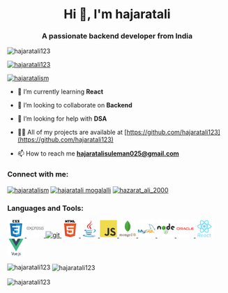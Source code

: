 <h1 align="center">Hi 👋, I'm hajaratali</h1>
<h3 align="center">A passionate backend developer from India</h3>

<p align="left"> <img src="https://komarev.com/ghpvc/?username=hajaratali123&label=Profile%20views&color=0e75b6&style=flat" alt="hajaratali123" /> </p>

<p align="left"> <a href="https://github.com/ryo-ma/github-profile-trophy"><img src="https://github-profile-trophy.vercel.app/?username=hajaratali123" alt="hajaratali123" /></a> </p>

<p align="left"> <a href="https://twitter.com/hajaratalism" target="blank"><img src="https://img.shields.io/twitter/follow/hajaratalism?logo=twitter&style=for-the-badge" alt="hajaratalism" /></a> </p>

- 🌱 I’m currently learning **React**

- 👯 I’m looking to collaborate on **Backend**

- 🤝 I’m looking for help with **DSA**

- 👨‍💻 All of my projects are available at [https://github.com/hajaratali123](https://github.com/hajaratali123)

- 📫 How to reach me **hajaratalisuleman025@gmail.com**

<h3 align="left">Connect with me:</h3>
<p align="left">
<a href="https://twitter.com/hajaratalism" target="blank"><img align="center" src="https://raw.githubusercontent.com/rahuldkjain/github-profile-readme-generator/master/src/images/icons/Social/twitter.svg" alt="hajaratalism" height="30" width="40" /></a>
<a href="https://linkedin.com/in/Hajaratali Mogalalli" target="blank"><img align="center" src="https://raw.githubusercontent.com/rahuldkjain/github-profile-readme-generator/master/src/images/icons/Social/linked-in-alt.svg" alt="hajaratali mogalalli" height="30" width="40" /></a>
<a href="https://instagram.com/hazarat_ali_2000" target="blank"><img align="center" src="https://raw.githubusercontent.com/rahuldkjain/github-profile-readme-generator/master/src/images/icons/Social/instagram.svg" alt="hazarat_ali_2000" height="30" width="40" /></a>
</p>

<h3 align="left">Languages and Tools:</h3>
<p align="left"> <a href="https://www.w3schools.com/css/" target="_blank" rel="noreferrer"> <img src="https://raw.githubusercontent.com/devicons/devicon/master/icons/css3/css3-original-wordmark.svg" alt="css3" width="40" height="40"/> </a> <a href="https://expressjs.com" target="_blank" rel="noreferrer"> <img src="https://raw.githubusercontent.com/devicons/devicon/master/icons/express/express-original-wordmark.svg" alt="express" width="40" height="40"/> </a> <a href="https://git-scm.com/" target="_blank" rel="noreferrer"> <img src="https://www.vectorlogo.zone/logos/git-scm/git-scm-icon.svg" alt="git" width="40" height="40"/> </a> <a href="https://www.w3.org/html/" target="_blank" rel="noreferrer"> <img src="https://raw.githubusercontent.com/devicons/devicon/master/icons/html5/html5-original-wordmark.svg" alt="html5" width="40" height="40"/> </a> <a href="https://www.java.com" target="_blank" rel="noreferrer"> <img src="https://raw.githubusercontent.com/devicons/devicon/master/icons/java/java-original.svg" alt="java" width="40" height="40"/> </a> <a href="https://developer.mozilla.org/en-US/docs/Web/JavaScript" target="_blank" rel="noreferrer"> <img src="https://raw.githubusercontent.com/devicons/devicon/master/icons/javascript/javascript-original.svg" alt="javascript" width="40" height="40"/> </a> <a href="https://www.mongodb.com/" target="_blank" rel="noreferrer"> <img src="https://raw.githubusercontent.com/devicons/devicon/master/icons/mongodb/mongodb-original-wordmark.svg" alt="mongodb" width="40" height="40"/> </a> <a href="https://www.mysql.com/" target="_blank" rel="noreferrer"> <img src="https://raw.githubusercontent.com/devicons/devicon/master/icons/mysql/mysql-original-wordmark.svg" alt="mysql" width="40" height="40"/> </a> <a href="https://nodejs.org" target="_blank" rel="noreferrer"> <img src="https://raw.githubusercontent.com/devicons/devicon/master/icons/nodejs/nodejs-original-wordmark.svg" alt="nodejs" width="40" height="40"/> </a> <a href="https://www.oracle.com/" target="_blank" rel="noreferrer"> <img src="https://raw.githubusercontent.com/devicons/devicon/master/icons/oracle/oracle-original.svg" alt="oracle" width="40" height="40"/> </a> <a href="https://reactjs.org/" target="_blank" rel="noreferrer"> <img src="https://raw.githubusercontent.com/devicons/devicon/master/icons/react/react-original-wordmark.svg" alt="react" width="40" height="40"/> </a> <a href="https://vuejs.org/" target="_blank" rel="noreferrer"> <img src="https://raw.githubusercontent.com/devicons/devicon/master/icons/vuejs/vuejs-original-wordmark.svg" alt="vuejs" width="40" height="40"/> </a> </p>

<p><img align="left" src="https://github-readme-stats.vercel.app/api/top-langs?username=hajaratali123&show_icons=true&locale=en&layout=compact" alt="hajaratali123" /></p>

<p>&nbsp;<img align="center" src="https://github-readme-stats.vercel.app/api?username=hajaratali123&show_icons=true&locale=en" alt="hajaratali123" /></p>

<p><img align="center" src="https://github-readme-streak-stats.herokuapp.com/?user=hajaratali123&" alt="hajaratali123" /></p>

